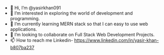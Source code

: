 - 👋 Hi, I’m @yasirkhan091
- 👀 I’m interested in exploring the world of development and programming.
- 🌱 I’m currently learning MERN stack so that I can easy to use web applications.
- 💞️ I’m looking to collaborate on Full Stack Web Development Projects.
- 📫 How to reach me Linkedin- https://www.linkedin.com/in/yasir-khan-b807ba237

<!---
yasirkhan091/yasirkhan091 is a ✨ special ✨ repository because its `README.md` (this file) appears on your GitHub profile.
You can click the Preview link to take a look at your changes.
--->
